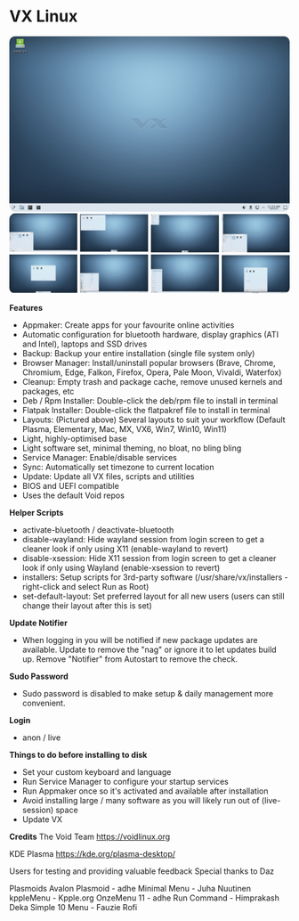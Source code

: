 # VX Linux
<img src="https://github.com/VX-Linux/main/blob/main/vx-6.0.jpg" style="width:960px;border-radius:10px!important;">
<img src="https://github.com/VX-Linux/main/blob/main/vx-layouts.png" style="width:960px;border-radius:10px!important;">

**Features**
- Appmaker: Create apps for your favourite online activities
- Automatic configuration for bluetooth hardware, display graphics (ATI and Intel), laptops and SSD drives
- Backup: Backup your entire installation (single file system only)
- Browser Manager: Install/uninstall popular browsers (Brave, Chrome, Chromium, Edge, Falkon, Firefox, Opera, Pale Moon, Vivaldi, Waterfox)
- Cleanup: Empty trash and package cache, remove unused kernels and packages, etc
- Deb / Rpm Installer: Double-click the deb/rpm file to install in terminal
- Flatpak Installer: Double-click the flatpakref file to install in terminal
- Layouts: (Pictured above) Several layouts to suit your workflow (Default Plasma, Elementary, Mac, MX, VX6, Win7, Win10, Win11)
- Light, highly-optimised base
- Light software set, minimal theming, no bloat, no bling bling
- Service Manager: Enable/disable services
- Sync: Automatically set timezone to current location
- Update: Update all VX files, scripts and utilities
- BIOS and UEFI compatible
- Uses the default Void repos

**Helper Scripts**
- activate-bluetooth / deactivate-bluetooth
- disable-wayland: Hide wayland session from login screen to get a cleaner look if only using X11 (enable-wayland to revert)
- disable-xsession: Hide X11 session from login screen to get a cleaner look if only using Wayland (enable-xsession to revert)
- installers: Setup scripts for 3rd-party software (/usr/share/vx/installers - right-click and select Run as Root)
- set-default-layout: Set preferred layout for all new users (users can still change their layout after this is set)

**Update Notifier**
- When logging in you will be notified if new package updates are available. Update to remove the "nag" or ignore it to let updates build up. Remove "Notifier" from Autostart to remove the check.

**Sudo Password**
- Sudo password is disabled to make setup & daily management more convenient. 

**Login**
- anon / live

**Things to do before installing to disk**
- Set your custom keyboard and language
- Run Service Manager to configure your startup services
- Run Appmaker once so it's activated and available after installation
- Avoid installing large / many software as you will likely run out of (live-session) space
- Update VX

**Credits**
The Void Team
https://voidlinux.org

KDE Plasma
https://kde.org/plasma-desktop/

Users for testing and providing valuable feedback
Special thanks to Daz

Plasmoids
Avalon Plasmoid - adhe
Minimal Menu - Juha Nuutinen
kppleMenu - Kpple.org
OnzeMenu 11 - adhe
Run Command - Himprakash Deka
Simple 10 Menu - Fauzie Rofi
